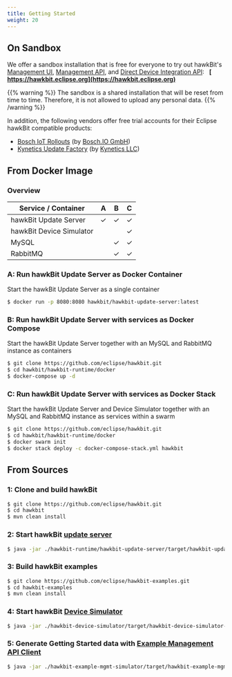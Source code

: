 ```yaml
---
title: Getting Started
weight: 20
---
```


## On Sandbox

We offer a sandbox installation that is free for everyone to try out hawkBit's [Management UI](/hawkbit/ui/), 
[Management API](/hawkbit/apis/management_api/), and [Direct Device Integration API](/hawkbit/apis/ddi_api/): &nbsp;
**[<i class="fas fa-desktop">&nbsp;</i> https://hawkbit.eclipse.org](https://hawkbit.eclipse.org)**

{{% warning %}}
The sandbox is a shared installation that will be reset from time to time. Therefore, it is not allowed to upload
any personal data.
{{% /warning %}}

In addition, the following vendors offer free trial accounts for their Eclipse hawkBit compatible products:

* [Bosch IoT Rollouts](https://www.bosch-iot-suite.com/rollouts/#plans) (by [Bosch.IO GmbH](https://bosch.io/))
* [Kynetics Update Factory](https://www.kynetics.com/update-factory) (by [Kynetics LLC](https://www.kynetics.com/))


## From Docker Image

### Overview

| Service / Container | A | B | C |
|---|---|---|---|
| hawkBit Update Server |  &#10003; | &#10003; | &#10003; | 
| hawkBit Device Simulator |   |  | &#10003; | 
| MySQL |  | &#10003; | &#10003; | 
| RabbitMQ |  | &#10003; | &#10003; | 

### A: Run hawkBit Update Server as Docker Container

Start the hawkBit Update Server as a single container

```bash
$ docker run -p 8080:8080 hawkbit/hawkbit-update-server:latest
```

### B: Run hawkBit Update Server with services as Docker Compose

Start the hawkBit Update Server together with an MySQL and RabbitMQ instance as containers

```bash
$ git clone https://github.com/eclipse/hawkbit.git
$ cd hawkbit/hawkbit-runtime/docker
$ docker-compose up -d
```

### C: Run hawkBit Update Server with services as Docker Stack

Start the hawkBit Update Server and Device Simulator together with an MySQL and RabbitMQ instance as services within a swarm

```bash
$ git clone https://github.com/eclipse/hawkbit.git
$ cd hawkbit/hawkbit-runtime/docker
$ docker swarm init
$ docker stack deploy -c docker-compose-stack.yml hawkbit
```

## From Sources

### 1: Clone and build hawkBit
```sh
$ git clone https://github.com/eclipse/hawkbit.git
$ cd hawkbit
$ mvn clean install
```

### 2: Start hawkBit [update server](https://github.com/eclipse/hawkbit/tree/master/hawkbit-runtime/hawkbit-update-server)

```sh
$ java -jar ./hawkbit-runtime/hawkbit-update-server/target/hawkbit-update-server-#version#-SNAPSHOT.jar
```

### 3: Build hawkBit examples

```sh
$ git clone https://github.com/eclipse/hawkbit-examples.git
$ cd hawkbit-examples
$ mvn clean install
```

### 4: Start hawkBit [Device Simulator](https://github.com/eclipse/hawkbit-examples/tree/master/hawkbit-device-simulator)
```sh
$ java -jar ./hawkbit-device-simulator/target/hawkbit-device-simulator-#version#.jar
```

### 5: Generate Getting Started data with [Example Management API Client](https://github.com/eclipse/hawkbit-examples/tree/master/hawkbit-example-mgmt-simulator)

```sh
$ java -jar ./hawkbit-example-mgmt-simulator/target/hawkbit-example-mgmt-simulator-#version#.jar
```
